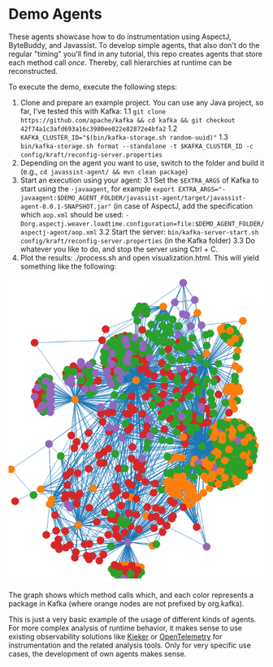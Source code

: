# Demo Agents

These agents showcase how to do instrumentation using AspectJ, ByteBuddy, and Javassist. To develop simple agents, that also don't do the regular "timing" you'll find in any tutorial, this repo creates agents that store each method call *once*. Thereby, call hierarchies at runtime can be reconstructed.

To execute the demo, execute the following steps:

1. Clone and prepare an example project. You can use any Java project, so far, I've tested this with Kafka:
1.1 `git clone https://github.com/apache/kafka && cd kafka && git checkout 42f74a1c3afd693a16c3980ee022e82872e4bfa2`
1.2 `KAFKA_CLUSTER_ID="$(bin/kafka-storage.sh random-uuid)"`
1.3 `bin/kafka-storage.sh format --standalone -t $KAFKA_CLUSTER_ID -c config/kraft/reconfig-server.properties`
2. Depending on the agent you want to use, switch to the folder and build it (e.g.,  `cd javassist-agent/ && mvn clean package`)
3. Start an execution using your agent:
3.1 Set the `$EXTRA_ARGS` of Kafka to start using the `-javaagent`, for example `export EXTRA_ARGS="-javaagent:$DEMO_AGENT_FOLDER/javassist-agent/target/javassist-agent-0.0.1-SNAPSHOT.jar"` (in case of AspectJ, add the specification which `aop.xml` should be used: `-Dorg.aspectj.weaver.loadtime.configuration=file:$DEMO_AGENT_FOLDER/aspectj-agent/aop.xml`
3.2 Start the server: `bin/kafka-server-start.sh config/kraft/reconfig-server.properties` (in the Kafka folder)
3.3 Do whatever you like to do, and stop the server using Ctrl + C.
4. Plot the results: ./process.sh and open visualization.html. This will yield something like the following:

![Calls in Kafka visualized using different colors for different packages](example.png "Graph of Calls")

The graph shows which method calls which, and each color represents a package in Kafka (where orange nodes are not prefixed by org.kafka). 

This is just a very basic example of the usage of different kinds of agents. For more complex analysis of runtime behavior, it makes sense to use existing observability solutions like [Kieker](https://github.com/kieker-monitoring/kieker) or [OpenTelemetry](https://github.com/open-telemetry/opentelemetry-java-instrumentation) for instrumentation and the related analysis tools. Only for very specific use cases, the development of own agents makes sense.
